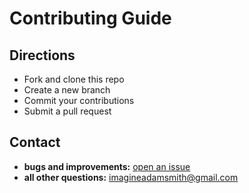 # Contributing Guide

## Directions
- Fork and clone this repo
- Create a new branch
- Commit your contributions
- Submit a pull request

## Contact
- **bugs and improvements:** [open an issue](https://github.com/imaginate/onlydata-node/issues)
- **all other questions:** imagineadamsmith@gmail.com
